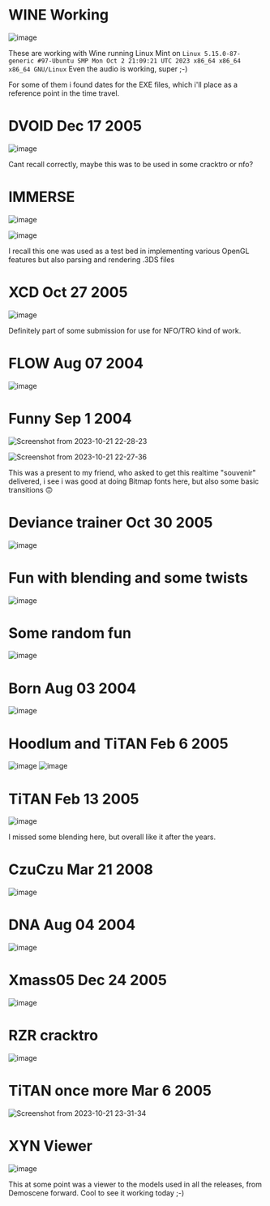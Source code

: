 # WINE Working
![image](https://github.com/invpe/TTDemoscene/assets/106522950/a03bf175-f906-4689-bde3-46d7d609e6fd)

These are working with Wine running Linux Mint on `Linux 5.15.0-87-generic #97-Ubuntu SMP Mon Oct 2 21:09:21 UTC 2023 x86_64 x86_64 x86_64 GNU/Linux`
Even the audio is working, super ;-)

For some of them i found dates for the EXE files, which i'll place as a reference point in the time travel.


# DVOID Dec 17 2005
![image](https://github.com/invpe/TT-Demomaking/assets/106522950/2a135e5a-06a2-435d-9728-5e15e8cd0f81)

Cant recall correctly, maybe this was to be used in some cracktro or nfo?

# IMMERSE 
![image](https://github.com/invpe/TT-Demomaking/assets/106522950/689669fc-2b1f-40ce-b2c2-0a86ee79eb56)

![image](https://github.com/invpe/TT-Demomaking/assets/106522950/fb05b2e3-77e4-45bf-bc11-f3216fca083c)


I recall this one was used as a test bed in implementing various OpenGL features but also parsing and rendering .3DS files

# XCD Oct 27 2005
![image](https://github.com/invpe/TT-Demomaking/assets/106522950/112df706-3838-4d85-9341-ca0d8d22f6c4)

Definitely part of some submission for use for NFO/TRO kind of work.
 
# FLOW Aug 07 2004
![image](https://github.com/invpe/TTDemoscene/assets/106522950/53c2450b-cfdd-4619-8379-c514b02d9d32)

# Funny Sep 1 2004
![Screenshot from 2023-10-21 22-28-23](https://github.com/invpe/TT-Demomaking/assets/106522950/3880f26b-3ab9-4397-8146-a678b3107243)

![Screenshot from 2023-10-21 22-27-36](https://github.com/invpe/TT-Demomaking/assets/106522950/a5ee9a25-053f-467b-b3f5-067414372dfb)

This was a present to my friend, who asked to get this realtime "souvenir" delivered,
i see i was good at doing Bitmap fonts here, but also some basic transitions 🙃

# Deviance trainer Oct 30 2005
![image](https://github.com/invpe/TT-Demomaking/assets/106522950/099ff051-71cd-4d15-a2fd-9bfd4c27a7fc)


# Fun with blending and some twists
![image](https://github.com/invpe/TTDemoscene/assets/106522950/45236bb0-23a3-4201-a297-6d129e06ba84)


# Some random fun
![image](https://github.com/invpe/TTDemoscene/assets/106522950/fec1aba2-fab0-41bb-ba6a-12ee7ec5aecc)


# Born Aug 03 2004
![image](https://github.com/invpe/TTDemoscene/assets/106522950/76122004-8ce2-44f0-b5c4-1bcfc91f9d2e)

# Hoodlum and TiTAN Feb 6 2005
![image](https://github.com/invpe/TTDemoscene/assets/106522950/72931956-9904-4d35-90b6-465f5030f858)
![image](https://github.com/invpe/TTDemoscene/assets/106522950/4ae78726-8a76-460c-91fd-878e7c31452a)
 
# TiTAN  Feb 13  2005
![image](https://github.com/invpe/TTDemoscene/assets/106522950/05ffe557-e011-41b0-98e2-87cbc9c48e6a)

I missed some blending here, but overall like it after the years.

# CzuCzu Mar 21  2008
![image](https://github.com/invpe/TTDemoscene/assets/106522950/cd8882b7-b1f5-4504-86d0-92e740f31ff0)

# DNA Aug 04 2004
![image](https://github.com/invpe/TT-Demomaking/assets/106522950/c2c560f7-fec6-437b-a337-1484585ef67d)


# Xmass05 Dec 24 2005
![image](https://github.com/invpe/TT-Demomaking/assets/106522950/a403ec92-3816-4155-af9a-36053f1faebc)


# RZR cracktro 
![image](https://github.com/invpe/TT-Demomaking/assets/106522950/ea87201f-5ecf-4fcb-94d7-c299a9b9aba0)


# TiTAN once more Mar  6  2005
![Screenshot from 2023-10-21 23-31-34](https://github.com/invpe/TT-Demomaking/assets/106522950/e0a49e5e-fc86-47cc-8f8e-28b4247a668a)

# XYN Viewer
![image](https://github.com/invpe/TTDemoscene/assets/106522950/f8e48e23-c527-4708-8258-9609c353ebcf)

This at some point was a viewer to the models used in all the releases, from Demoscene forward.
Cool to see it working today ;-)
